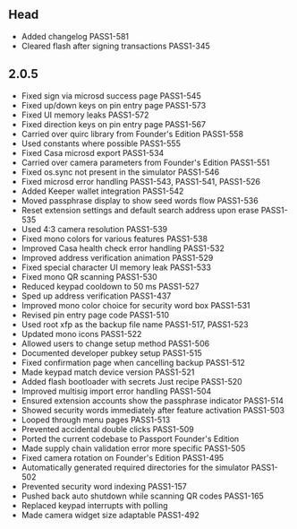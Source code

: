 <!--
SPDX-FileCopyrightText: 2023 Foundation Devices, Inc. <hello@foundationdevices.com>

SPDX-License-Identifier: GPL-3.0-or-later
-->

## Head
- Added changelog PASS1-581
- Cleared flash after signing transactions PASS1-345

## 2.0.5
- Fixed sign via microsd success page PASS1-545
- Fixed up/down keys on pin entry page PASS1-573
- Fixed UI memory leaks PASS1-572
- Fixed direction keys on pin entry page PASS1-567
- Carried over quirc library from Founder's Edition PASS1-558
- Used constants where possible PASS1-555
- Fixed Casa microsd export PASS1-534
- Carried over camera parameters from Founder's Edition PASS1-551
- Fixed os.sync not present in the simulator PASS1-546
- Fixed microsd error handling PASS1-543, PASS1-541, PASS1-526
- Added Keeper wallet integration PASS1-542
- Moved passphrase display to show seed words flow PASS1-536
- Reset extension settings and default search address upon erase PASS1-535
- Used 4:3 camera resolution PASS1-539
- Fixed mono colors for various features PASS1-538
- Improved Casa health check error handling PASS1-532
- Improved address verification animation PASS1-529
- Fixed special character UI memory leak PASS1-533
- Fixed mono QR scanning PASS1-530
- Reduced keypad cooldown to 50 ms PASS1-527
- Sped up address verification PASS1-437
- Improved mono color choice for security word box PASS1-531
- Revised pin entry page code PASS1-510
- Used root xfp as the backup file name PASS1-517, PASS1-523
- Updated mono icons PASS1-522
- Allowed users to change setup method PASS1-506
- Documented developer pubkey setup PASS1-515
- Fixed confirmation page when cancelling backup PASS1-512
- Made keypad match device version PASS1-521
- Added flash bootloader with secrets Just recipe PASS1-520
- Improved multisig import error handling PASS1-504
- Ensured extension accounts show the passphrase indicator PASS1-514
- Showed security words immediately after feature activation PASS1-503
- Looped through menu pages PASS1-513
- Prevented accidental double clicks PASS1-509
- Ported the current codebase to Passport Founder's Edition
- Made supply chain validation error more specific PASS1-505
- Fixed camera rotation on Founder's Edition PASS1-495
- Automatically generated required directories for the simulator PASS1-502
- Prevented security word indexing PASS1-157
- Pushed back auto shutdown while scanning QR codes PASS1-165
- Replaced keypad interrupts with polling
- Made camera widget size adaptable PASS1-492
